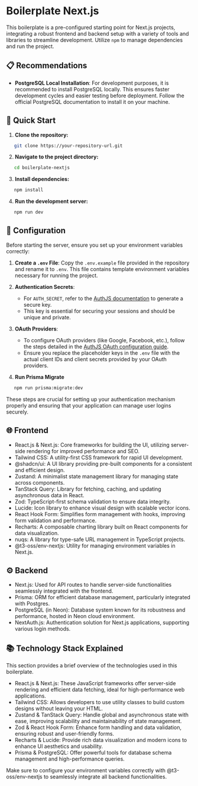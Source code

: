 # Boilerplate Next.js

This boilerplate is a pre-configured starting point for Next.js projects, integrating a robust frontend and backend setup with a variety of tools and libraries to streamline development. Utilize `npm` to manage dependencies and run the project.

## 📋 Recommendations

- **PostgreSQL Local Installation**: For development purposes, it is recommended to install PostgreSQL locally. This ensures faster development cycles and easier testing before deployment. Follow the official PostgreSQL documentation to install it on your machine.

## 🚀 Quick Start

1. **Clone the repository:**

```bash
   git clone https://your-repository-url.git
```

2. **Navigate to the project directory:**

```bash
   cd boilerplate-nextjs
```

3. **Install dependencies:**

```bash
   npm install
```

4. **Run the development server:**

```bash
   npm run dev
```

## 🔧 Configuration

Before starting the server, ensure you set up your environment variables correctly:

1. **Create a `.env` File**:
   Copy the `.env.example` file provided in the repository and rename it to `.env`. This file contains template environment variables necessary for running the project.

2. **Authentication Secrets**:

   - For `AUTH_SECRET`, refer to the [AuthJS documentation](https://authjs.dev/getting-started/installation#setup-environment) to generate a secure key.
   - This key is essential for securing your sessions and should be unique and private.

3. **OAuth Providers**:

   - To configure OAuth providers (like Google, Facebook, etc.), follow the steps detailed in the [AuthJS OAuth configuration guide](https://authjs.dev/getting-started/authentication/oauth).
   - Ensure you replace the placeholder keys in the `.env` file with the actual client IDs and client secrets provided by your OAuth providers.

4. **Run Prisma Migrate**

```bash
   npm run prisma:migrate:dev
```

These steps are crucial for setting up your authentication mechanism properly and ensuring that your application can manage user logins securely.

## 🌐 Frontend

- React.js & Next.js: Core frameworks for building the UI, utilizing server-side rendering for improved performance and SEO.
- Tailwind CSS: A utility-first CSS framework for rapid UI development.
- @shadcn/ui: A UI library providing pre-built components for a consistent and efficient design.
- Zustand: A minimalist state management library for managing state across components.
- TanStack Query: Library for fetching, caching, and updating asynchronous data in React.
- Zod: TypeScript-first schema validation to ensure data integrity.
- Lucide: Icon library to enhance visual design with scalable vector icons.
- React Hook Form: Simplifies form management with hooks, improving form validation and performance.
- Recharts: A composable charting library built on React components for data visualization.
- nuqs: A library for type-safe URL management in TypeScript projects.
- @t3-oss/env-nextjs: Utility for managing environment variables in Next.js.

## ⚙️ Backend

- Next.js: Used for API routes to handle server-side functionalities seamlessly integrated with the frontend.
- Prisma: ORM for efficient database management, particularly integrated with Postgres.
- PostgreSQL (in Neon): Database system known for its robustness and performance, hosted in Neon cloud environment.
- NextAuth.js: Authentication solution for Next.js applications, supporting various login methods.

## 📚 Technology Stack Explained

This section provides a brief overview of the technologies used in this boilerplate.

- React.js & Next.js: These JavaScript frameworks offer server-side rendering and efficient data fetching, ideal for high-performance web applications.
- Tailwind CSS: Allows developers to use utility classes to build custom designs without leaving your HTML.
- Zustand & TanStack Query: Handle global and asynchronous state with ease, improving scalability and maintainability of state management.
- Zod & React Hook Form: Enhance form handling and data validation, ensuring robust and user-friendly forms.
- Recharts & Lucide: Provide rich data visualization and modern icons to enhance UI aesthetics and usability.
- Prisma & PostgreSQL: Offer powerful tools for database schema management and high-performance queries.

Make sure to configure your environment variables correctly with @t3-oss/env-nextjs to seamlessly integrate all backend functionalities.
